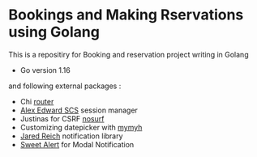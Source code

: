# Bookings and Making Rservations using Golang

This is a repositiry for Booking and reservation project writing in Golang 

- Go version 1.16

and following external packages :

- Chi [router](https://github.com/go-chi/chi)
- [Alex Edward SCS](https://github.com/alexedwards/scs/v2) session manager
- Justinas for CSRF [nosurf](https://github.com/justinas/nosurf)  
- Customizing datepicker with [mymyh](https://github.com/mymth/vanillajs-datepicker)
- [Jared Reich](https://github.com/jaredreich/notie) notification library
- [Sweet Alert](https://sweetalert2.github.io/) for Modal Notification 